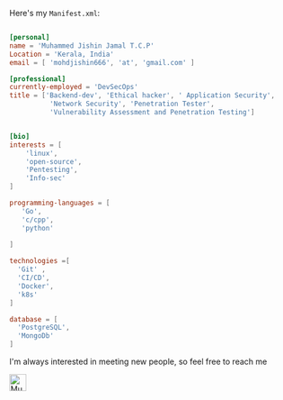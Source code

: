 




              

Here's my `Manifest.xml`:

```toml

[personal]
name = 'Muhammed Jishin Jamal T.C.P'
Location = 'Kerala, India'
email = [ 'mohdjishin666', 'at', 'gmail.com' ]

[professional]
currently-employed = 'DevSecOps'
title = ['Backend-dev', 'Ethical hacker', ' Application Security', 
          'Network Security', 'Penetration Tester',
          'Vulnerability Assessment and Penetration Testing']


[bio]
interests = [
    'linux',
    'open-source',
    'Pentesting',
    'Info-sec'
]

programming-languages = [
   'Go',
   'c/cpp',
   'python'
 
]

technologies =[
  'Git' ,
  'CI/CD',
  'Docker',
  'k8s'
]

database = [
  'PostgreSQL',
  'MongoDb'
]

```


I'm always interested in meeting new people, so feel free to reach me


 <a href="https://www.linkedin.com/in/muhammed-jishin-jamal-t-c-p-a398aa215">
    <img src="https://www.vectorlogo.zone/logos/linkedin/linkedin-icon.svg" alt="Muhammed Jishin Jamal T.C.P's LinkedIn Profile" height="30" width="30">
  </a>


<p align="center">
  
 
</p>

<p align="left">

<!-- 
  <img src="https://github-readme-stats.vercel.app/api?username=mohdjishin&show_icons=true"  /> 

 -->


